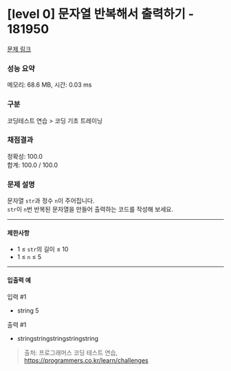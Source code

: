 # [level 0] 문자열 반복해서 출력하기 - 181950

[문제 링크](https://school.programmers.co.kr/learn/courses/30/lessons/181950)

### 성능 요약

메모리: 68.6 MB, 시간: 0.03 ms

### 구분

코딩테스트 연습 > 코딩 기초 트레이닝

### 채점결과

정확성: 100.0 <br/>
합계: 100.0 / 100.0

### 문제 설명

문자열 <code>str</code>과 정수 <code>n</code>이 주어집니다.<br/>
<code>str</code>이 <code>n</code>번 반복된 문자열을 만들어 출력하는 코드를 작성해 보세요.

<hr>

<h4>제한사항</h4>

* 1 ≤ <code>str</code>의 길이 ≤ 10
* 1 ≤ <code>n</code> ≤ 5

<hr>

<h4>입출력 예</h4>

입력 #1<br/>
* string 5

출력 #1<br/>
* stringstringstringstringstring

> 출처: 프로그래머스 코딩 테스트 연습, https://programmers.co.kr/learn/challenges
